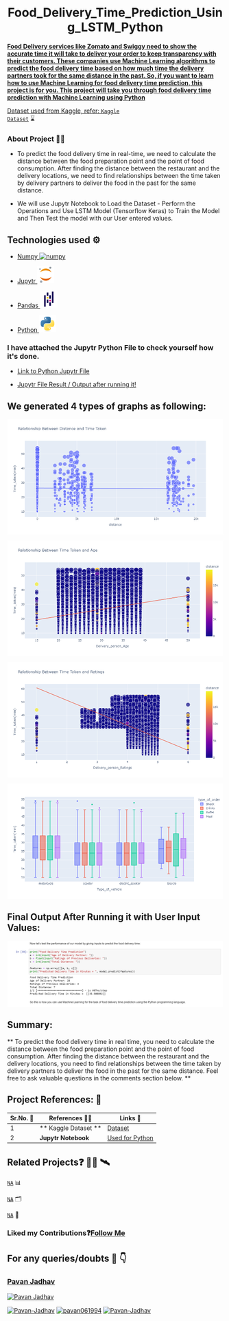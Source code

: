 <h1 align="center">Food_Delivery_Time_Prediction_Using_LSTM_Python<a href="https://public.tableau.com/app/profile/Pavan-Jadhav" target="_blank" rel="noreferrer"></h1>

**Food Delivery services like Zomato and Swiggy need to show the accurate time it will take to deliver your order to keep transparency with their customers. These companies use Machine Learning algorithms to predict the food delivery time based on how much time the delivery partners took for the same distance in the past. So, if you want to learn how to use Machine Learning for food delivery time prediction, this project is for you. This project will take you through food delivery time prediction with Machine Learning using Python** 

Dataset used from Kaggle, refer: <code>[Kaggle Dataset](https://www.kaggle.com/datasets/gauravmalik26/food-delivery-dataset?select=train.csv)</code> :hourglass:

### About Project 👨‍💻

- To predict the food delivery time in real-time, we need to calculate the distance between the food preparation point and the point of food consumption. After finding the distance between the restaurant and the delivery locations, we need to find relationships between the time taken by delivery partners to deliver the food in the past for the same distance.
  
- We will use Jupytr Notebook to Load the Dataset - Perform the Operations and Use LSTM Model (Tensorflow Keras) to Train the Model and Then Test the model with our User entered values.
  
## Technologies used ⚙️

* <a href="https://numpy.org/" target="_blank" rel="noreferrer">Numpy <img src="https://cdn.jsdelivr.net/gh/devicons/devicon/icons/numpy/numpy-original.svg" alt="numpy" width="40" height="40"/></a>

* <a href="https://jupyter.org/" target="_blank" rel="noreferrer">Jupytr <img src="https://github.com/Pavan-Jadhav/Pavan-Jadhav/blob/main/icons8-jupyter.svg" alt="jupyter" width="40" height="40"/> </a>

* <a href="https://pandas.pydata.org/" target="_blank" rel="noreferrer">Pandas <img src="https://raw.githubusercontent.com/devicons/devicon/2ae2a900d2f041da66e950e4d48052658d850630/icons/pandas/pandas-original.svg" alt="pandas" width="40" height="40"/> </a>

* <a href="https://www.python.org" target="_blank" rel="noreferrer">Python <img src="https://raw.githubusercontent.com/devicons/devicon/master/icons/python/python-original.svg" alt="python" width="40" height="40"/> </a>

### I have attached the Jupytr Python File to check yourself how it's done.
  
 * <a href="https://github.com/Pavan-Jadhav/Food_Delivery_Time_Prediction_Using_LSTM_Python/blob/main/Food%20Delivery%20Time%20Prediction%20Using%20Python-WOUTPUT.ipynb"> Link to Python Jupytr File </a>
 
  * <a href="https://github.com/Pavan-Jadhav/Food_Delivery_Time_Prediction_Using_LSTM_Python/blob/main/Food-Delivery-Time-Prediction-Using-Python.pdf"> Jupytr File Result / Output after running it! </a>   
  
## We generated 4 types of graphs as following:
 
  <picture><img align="center" src="https://github.com/Pavan-Jadhav/Food_Delivery_Time_Prediction_Using_LSTM_Python/blob/main/Relationship%20Between%20Distance%20n%20Time.png" alt="Distance vs Time Taken"/></picture>
  
 <picture><img align="center" src="https://github.com/Pavan-Jadhav/Food_Delivery_Time_Prediction_Using_LSTM_Python/blob/main/Relationship%20Between%20Age%20n%20Time%20Taken.png" alt="Age vs Time Taken"/></picture>
  
  <picture><img align="center" src="https://github.com/Pavan-Jadhav/Food_Delivery_Time_Prediction_Using_LSTM_Python/blob/main/Relationship%20Between%20Time%20Taken%20n%20Rating.png" alt="Ratings vs Time Taken"/></picture>
  
  <picture><img align="center" src="https://github.com/Pavan-Jadhav/Food_Delivery_Time_Prediction_Using_LSTM_Python/blob/main/Time%20Taken%20vs%20Type%20of%20Vehicles.png" alt="Type of Vehicle vs Time Taken"/></picture>
  
## Final Output After Running it with User Input Values:
  
  <picture><img align="center" src="https://github.com/Pavan-Jadhav/Food_Delivery_Time_Prediction_Using_LSTM_Python/blob/main/Testing%20the%20Performance%20of%20Model%20With%20User%20Inputs.png" alt="Running Model Output"/></picture>
  
## Summary:
  
** To predict the food delivery time in real time, you need to calculate the distance between the food preparation point and the point of food consumption. After finding the distance between the restaurant and the delivery locations, you need to find relationships between the time taken by delivery partners to deliver the food in the past for the same distance. Feel free to ask valuable questions in the comments section below. **


## Project References: 🔗

|**Sr.No. 🔢**|**References 👨‍💻**| **Links :link:**|
|------|--------------------|---------------------|
|1| ** Kaggle Dataset ** | [Dataset](https://www.kaggle.com/datasets/gauravmalik26/food-delivery-dataset?select=train.csv)|
|2| **Jupytr Notebook** | [Used for Python](https://jupyter.org/) |
  
## Related Projects:question: 👨‍💻 🛰️

<code>[NA](https://)</code> 📊

<code>[NA](https://)</code> 🗂️
 
<code>[NA](https://)</code> 📑
  
  
### Liked my Contributions:question:[Follow Me](https://github.com/Pavan-Jadhav/)

## For any queries/doubts 🔗 👇 

### [Pavan Jadhav](#)
<p align="left"> <a href="https://twitter.com/pavan061994" target="blank"><img src="https://img.shields.io/twitter/follow/pavan061994?logo=twitter&style=for-the-badge" alt="Pavan Jadhav" /></a> </p>

<a href="https://www.linkedin.com/in/pavanjadhav" target="blank"><img align="center" src="https://img.shields.io/badge/-PavanJadhav-blue?style=flat-square&logo=Linkedin&logoColor=white&link=https://www.linkedin.com/in/Pavan-Jadhav/" alt="Pavan-Jadhav" height="20" width="100" /></a>
<a href="https://www.instagram.com/pavan061994" target="blank"><img align="center" src="https://img.shields.io/badge/-@pavan061994-D7008A?style=flat-square&labelColor=D7008A&logo=Instagram&logoColor=white&link=https://www.instagram.com/pavan061994" alt="pavan061994" height="20" width="110" /></a>
<a href="https://github.com/Pavan-Jadhav" target="blank"><img align="center" src="https://img.shields.io/github/followers/Pavan-Jadhav?label=Follow&style=social&link=https://github.com/Pavan-Jadhav/" alt="Pavan-Jadhav" height="20" width="90" /></a>
